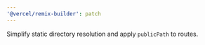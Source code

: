 ```yaml
---
'@vercel/remix-builder': patch
---
```


Simplify static directory resolution and apply `publicPath` to routes.
